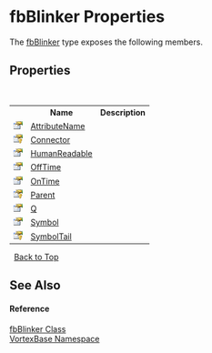 # fbBlinker Properties
 

The <a href="T_VortexBase_fbBlinker.md">fbBlinker</a> type exposes the following members.


## Properties
&nbsp;<table><tr><th></th><th>Name</th><th>Description</th></tr><tr><td>![Public property](media/pubproperty.gif "Public property")</td><td><a href="P_VortexBase_fbBlinker_AttributeName.md">AttributeName</a></td><td /></tr><tr><td>![Protected property](media/protproperty.gif "Protected property")</td><td><a href="P_VortexBase_fbBlinker_Connector.md">Connector</a></td><td /></tr><tr><td>![Public property](media/pubproperty.gif "Public property")</td><td><a href="P_VortexBase_fbBlinker_HumanReadable.md">HumanReadable</a></td><td /></tr><tr><td>![Public property](media/pubproperty.gif "Public property")</td><td><a href="P_VortexBase_fbBlinker_OffTime.md">OffTime</a></td><td /></tr><tr><td>![Public property](media/pubproperty.gif "Public property")</td><td><a href="P_VortexBase_fbBlinker_OnTime.md">OnTime</a></td><td /></tr><tr><td>![Protected property](media/protproperty.gif "Protected property")</td><td><a href="P_VortexBase_fbBlinker_Parent.md">Parent</a></td><td /></tr><tr><td>![Public property](media/pubproperty.gif "Public property")</td><td><a href="P_VortexBase_fbBlinker_Q.md">Q</a></td><td /></tr><tr><td>![Public property](media/pubproperty.gif "Public property")</td><td><a href="P_VortexBase_fbBlinker_Symbol.md">Symbol</a></td><td /></tr><tr><td>![Protected property](media/protproperty.gif "Protected property")</td><td><a href="P_VortexBase_fbBlinker_SymbolTail.md">SymbolTail</a></td><td /></tr></table>&nbsp;
<a href="#fbblinker-properties">Back to Top</a>

## See Also


#### Reference
<a href="T_VortexBase_fbBlinker.md">fbBlinker Class</a><br /><a href="N_VortexBase.md">VortexBase Namespace</a><br />